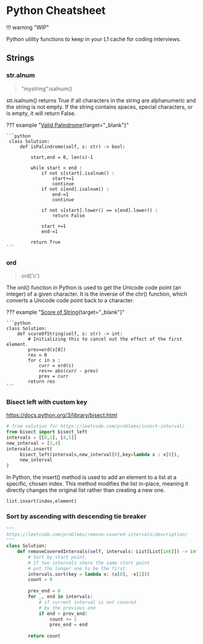 # Python Cheatsheet

!!! warning "WIP" 

Python utility functions to keep in your L1 cache for coding interviews.

## Strings

### str.alnum 

>"mystring".isalnum()  

str.isalnum() returns True if all characters in the string are alphanumeric and the string is not empty.
If the string contains spaces, special characters, or is empty, it will return False.

??? example "[Valid Palindrome](https://leetcode.com/problems/valid-palindrome/description/){target="_blank"}"

    ```python
     class Solution:
         def isPalindrome(self, s: str) -> bool:
     
             start,end = 0, len(s)-1
     
             while start < end :
                 if not s[start].isalnum() : 
                     start+=1
                     continue
                 if not s[end].isalnum() :
                     end-=1
                     continue
                 
                 if not s[start].lower() == s[end].lower() :
                     return False
                 
                 start +=1
                 end-=1
     
             return True
    ```


### ord 

>ord('c')

The ord() function in Python is used to get the Unicode code point (an integer) of a given character. It is the inverse of the chr() function, which converts a Unicode code point back to a character.

??? example "[Score of String](https://leetcode.com/problems/score-of-a-string/){target="_blank"}"

    ```python
    class Solution:
        def scoreOfString(self, s: str) -> int:
            # Initializing this to cancel out the effect of the first element.
            prev=ord(s[0]) 
            res = 0 
            for c in s :
                curr = ord(c)
                res+= abs(curr - prev)
                prev = curr 
            return res 
    ```
### Bisect left with custom key

https://docs.python.org/3/library/bisect.html

```python
# from solution for https://leetcode.com/problems/insert-interval/
from bisect import bisect_left
intervals = [[0,1], [4,5]]
new_interval = [3,4]
intervals.insert(
     bisect_left(intervals,new_interval[0],key=lambda x : x[0]),
     new_interval
)
```

In Python, the insert() method is used to add an element to a list at a specific, chosen index. This method modifies the list in-place, meaning it directly changes the original list rather than creating a new one.

`list.insert(index,element)`


### Sort by ascending with descending tie breaker

```python
"""
https://leetcode.com/problems/remove-covered-intervals/description/
"""
class Solution:
    def removeCoveredIntervals(self, intervals: List[List[int]]) -> int:
        # Sort by start point.
        # If two intervals share the same start point
        # put the longer one to be the first.
        intervals.sort(key = lambda x: (x[0], -x[1]))
        count = 0
        
        prev_end = 0
        for _, end in intervals:
            # if current interval is not covered
            # by the previous one
            if end > prev_end:
                count += 1    
                prev_end = end
        
        return count
```
